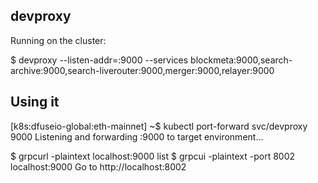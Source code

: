 devproxy
--------



Running on the cluster:

$ devproxy --listen-addr=:9000 --services blockmeta:9000,search-archive:9000,search-liverouter:9000,merger:9000,relayer:9000


Using it
--------

[k8s:dfuseio-global:eth-mainnet] ~$ kubectl port-forward svc/devproxy 9000
Listening and forwarding :9000 to target environment...


$ grpcurl -plaintext localhost:9000 list
$ grpcui -plaintext -port 8002 localhost:9000
Go to http://localhost:8002
